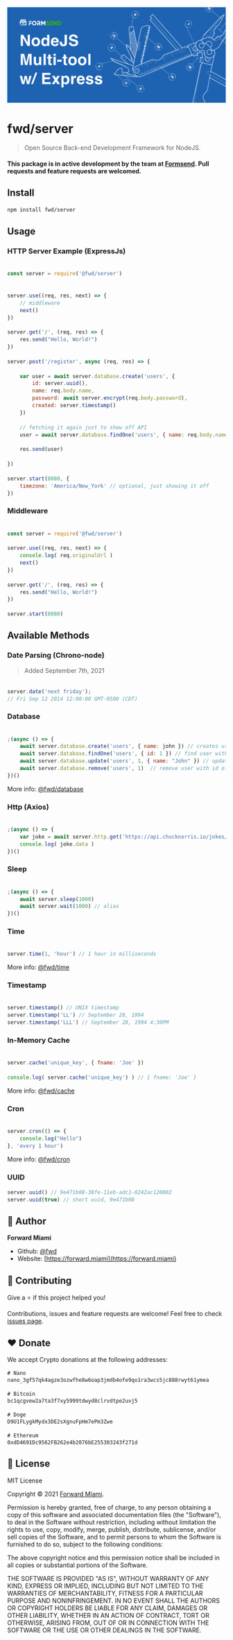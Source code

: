 ![Cover](https://raw.githubusercontent.com/fwd/server/master/.github/banner.png)

# fwd/server

> Open Source Back-end Development Framework for NodeJS.

#### This package is in active development by the team at [Formsend](https://formsend.org). Pull requests and feature requests are welcomed.

## Install

```sh
npm install fwd/server
```

## Usage

### HTTP Server Example (ExpressJs)

```js

const server = require('@fwd/server')


server.use((req, res, next) => {
	// middleware
	next()
})

server.get('/', (req, res) => {
	res.send("Hello, World!")
})

server.post('/register', async (req, res) => {

	var user = await server.database.create('users', {
		id: server.uuid(),
		name: req.body.name,
		password: await server.encrypt(req.body.password),
		created: server.timestamp()
	})
	
	// fetching it again just to show off API
	user = await server.database.findOne('users', { name: req.body.name })
	
	res.send(user)
	
})

server.start(8080, {
	timezone: 'America/New_York' // optional, just showing it off
})

```

### Middleware

```js

const server = require('@fwd/server')

server.use((req, res, next) => {
	console.log( req.originalUrl )
	next()
})

server.get('/', (req, res) => {
	res.send("Hello, World!")
})

server.start(8080)

```

## Available Methods


### Date Parsing (Chrono-node)

> Added September 7th, 2021

```js

server.date('next friday');
// Fri Sep 12 2014 12:00:00 GMT-0500 (CDT)

```

### Database

```js

;(async () => {
	await server.database.create('users', { name: john }) // creates user, id will be generated if not provided 
	await server.database.findOne('users', { id: 1 }) // find user with id of 1
	await server.database.update('users', 1, { name: "John" }) // update user with id of 1 
	await server.database.remove('users', 1)  // remove user with id of 1
})()

```

More info: [@fwd/database](https://github.com/fwd/database)


### Http (Axios)

```js

;(async () => {
	var joke = await server.http.get('https://api.chucknorris.io/jokes/random')
	console.log( joke.data )
})()

```

### Sleep

```js

;(async () => {
	await server.sleep(1000)
	await server.wait(1000) // alias
})() 

```

### Time

```js

server.time(1, 'hour') // 1 hour in milliseconds

```

More info: [@fwd/time](https://github.com/fwd/time)


### Timestamp

```js

server.timestamp() // UNIX timestamp
server.timestamp('LL') // September 28, 1994
server.timestamp('LLL') // September 28, 1994 4:30PM

```

### In-Memory Cache

```js

server.cache('unique_key', { fname: 'Joe' })

console.log( server.cache('unique_key') ) // { fname: 'Joe' }

```

More info: [@fwd/cache](https://github.com/fwd/cache)


### Cron

```js

server.cron(() => {
	console.log("Hello")
}, 'every 1 hour')

```

More info: [@fwd/cron](https://github.com/fwd/cron)

### UUID

```js
server.uuid() // 9e471b08-38fe-11eb-adc1-0242ac120002 
server.uuid(true) // short uuid, 9e471b08
```

## 👤 Author

**Forward Miami**

* Github: [@fwd](https://github.com/fwd)
* Website: [https://forward.miami](https://forward.miami)

## 🤝 Contributing

Give a ⭐️ if this project helped you!

Contributions, issues and feature requests are welcome! Feel free to check [issues page](https://github.com/fwd/server/issues).

## ♥️ Donate 

We accept Crypto donations at the following addresses: 

```
# Nano
nano_3gf57qk4agze3ozwfhe8w6oap3jmdb4ofe9qo1ra3wcs5jc888rwyt61ymea

# Bitcoin
bc1qcgvew2a7ta3f7xy5999tdwyd8clrvdtpe2uvj5

# Doge
D9U1FLygkMydx3DE2sXgnuFpHm7ePm3Zwe

# Ethereum
0xdD4691Dc9562FB262e4b2076bE255303243f271d
```

## 📝 License

MIT License

Copyright © 2021 [Forward Miami](https://forward.miami).

Permission is hereby granted, free of charge, to any person obtaining a copy
of this software and associated documentation files (the "Software"), to deal
in the Software without restriction, including without limitation the rights
to use, copy, modify, merge, publish, distribute, sublicense, and/or sell
copies of the Software, and to permit persons to whom the Software is
furnished to do so, subject to the following conditions:

The above copyright notice and this permission notice shall be included in all
copies or substantial portions of the Software.

THE SOFTWARE IS PROVIDED "AS IS", WITHOUT WARRANTY OF ANY KIND, EXPRESS OR
IMPLIED, INCLUDING BUT NOT LIMITED TO THE WARRANTIES OF MERCHANTABILITY,
FITNESS FOR A PARTICULAR PURPOSE AND NONINFRINGEMENT. IN NO EVENT SHALL THE
AUTHORS OR COPYRIGHT HOLDERS BE LIABLE FOR ANY CLAIM, DAMAGES OR OTHER
LIABILITY, WHETHER IN AN ACTION OF CONTRACT, TORT OR OTHERWISE, ARISING FROM,
OUT OF OR IN CONNECTION WITH THE SOFTWARE OR THE USE OR OTHER DEALINGS IN THE
SOFTWARE.
